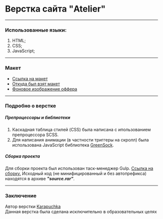# Верстка сайта "Atelier"
___

### Использованные языки:
1. HTML;
2. CSS;
3. JavaScript;
___

### Макет

* [Ссылка на макет](https://www.figma.com/file/KmnsgWKaOgNeT7oSwfR98M/Atelier.?node-id=0%3A1)
* [Откуда был взят макет](https://t.me/htmlcssjstest)
* [Фоновое изображение оффера](https://ru.freepik.com/free-photo/beautiful-sunset-in-the-mountains-landscape-with-sun-light-shining-through-orange-clouds-and-fog_10001640.htm)

___

### Подробно о верстке

##### Препроцессоры и библиотеки
1. Каскадная таблица стилей (CSS) была написана с ипользованием препроцессора SCSS.
2. Для написания анимации (в частности триггеры на скролл) была использована JavaScript библиотека [GreenSock](https://greensock.com/docs/v3/Installation?checked=core,scrollTrigger).

##### Сборка проекта
Для сборки проекта был использован таск-менеджер Gulp. [Ссылка на сборку.](https://github.com/Karapuchka/buildGulp)
Исходный код (не минифицированный и без автопрефикса) находятся в архиве ***"source.rar"***.

___

### Заключение 

Автор верстки [Karapuchka](https://github.com/Karapuchka)  
Данная верстка была сделана исключительно в образовательных целях
